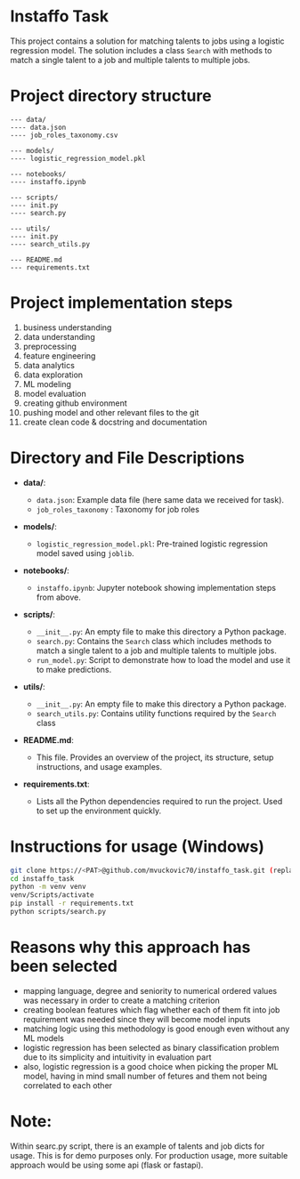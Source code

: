 # Instaffo Task

This project contains a solution for matching talents to jobs using a logistic regression model. The solution includes a class `Search` with methods to match a single talent to a job and multiple talents to multiple jobs.

# Project directory structure

```
--- data/
---- data.json
---- job_roles_taxonomy.csv

--- models/
---- logistic_regression_model.pkl

--- notebooks/
---- instaffo.ipynb

--- scripts/
---- init.py
---- search.py

--- utils/
---- init.py
---- search_utils.py

--- README.md
--- requirements.txt
```
# Project implementation steps

1) business understanding
2) data understanding
3) preprocessing
4) feature engineering
5) data analytics
6) data exploration
7) ML modeling
8) model evaluation
9) creating github environment
10) pushing model and other relevant files to the git
11) create clean code & docstring and documentation

# Directory and File Descriptions

- **data/**:
  - `data.json`: Example data file (here same data we received for task).
  - `job_roles_taxonomy` : Taxonomy for job roles 

- **models/**:
  - `logistic_regression_model.pkl`: Pre-trained logistic regression model saved using `joblib`. 

- **notebooks/**:
  - `instaffo.ipynb`: Jupyter notebook showing implementation steps from above.

- **scripts/**:
  - `__init__.py`: An empty file to make this directory a Python package.
  - `search.py`: Contains the `Search` class which includes methods to match a single talent to a job and multiple talents to multiple jobs.
  - `run_model.py`: Script to demonstrate how to load the model and use it to make predictions.

- **utils/**:
  - `__init__.py`: An empty file to make this directory a Python package.
  - `search_utils.py`: Contains utility functions required by the `Search` class

- **README.md**:
  - This file. Provides an overview of the project, its structure, setup instructions, and usage examples.

- **requirements.txt**:
  - Lists all the Python dependencies required to run the project. Used to set up the environment quickly.

# Instructions for usage (Windows)

```sh
git clone https://<PAT>@github.com/mvuckovic70/instaffo_task.git (replace PAT with secret token provided by mail)
cd instaffo_task
python -m venv venv
venv/Scripts/activate
pip install -r requirements.txt
python scripts/search.py
```
# Reasons why this approach has been selected

- mapping language, degree and seniority to numerical ordered values was necessary in order to create a matching criterion
- creating boolean features which flag whether each of them fit into job requirement was needed since they will become model inputs
- matching logic using this methodology is good enough even without any ML models
- logistic regression has been selected as binary classification problem due to its simplicity and intuitivity in evaluation part
- also, logistic regression is a good choice when picking the proper ML model, having in mind small number of fetures and them not being correlated to each other

# Note:

Within searc.py script, there is an example of talents and job dicts for usage.
This is for demo purposes only.
For production usage, more suitable approach would be using some api (flask or fastapi).
